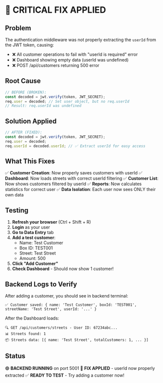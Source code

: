 # 🎯 CRITICAL FIX APPLIED

## Problem

The authentication middleware was not properly extracting the `userId` from the JWT token, causing:

- ❌ All customer operations to fail with "userId is required" error
- ❌ Dashboard showing empty data (userId was undefined)
- ❌ POST /api/customers returning 500 error

## Root Cause

```javascript
// BEFORE (BROKEN):
const decoded = jwt.verify(token, JWT_SECRET);
req.user = decoded; // Set user object, but no req.userId
// Result: req.userId was undefined
```

## Solution Applied

```javascript
// AFTER (FIXED):
const decoded = jwt.verify(token, JWT_SECRET);
req.user = decoded;
req.userId = decoded.userId; // ✅ Extract userId for easy access
```

## What This Fixes

✅ **Customer Creation**: Now properly saves customers with userId
✅ **Dashboard**: Now loads streets with correct userId filtering
✅ **Customer List**: Now shows customers filtered by userId
✅ **Reports**: Now calculates statistics for correct user
✅ **Data Isolation**: Each user now sees ONLY their own data

## Testing

1. **Refresh your browser** (Ctrl + Shift + R)
2. **Login** as your user
3. **Go to Data Entry** tab
4. **Add a test customer**:
   - Name: Test Customer
   - Box ID: TEST001
   - Street: Test Street
   - Amount: 500
5. **Click "Add Customer"**
6. **Check Dashboard** - Should now show 1 customer!

## Backend Logs to Verify

After adding a customer, you should see in backend terminal:

```
✅ Customer saved: { name: 'Test Customer', boxId: 'TEST001', streetName: 'Test Street', userId: '...' }
```

After the Dashboard loads:

```
🔍 GET /api/customers/streets - User ID: 67234abc...
📊 Streets found: 1
📦 Streets data: [{ name: 'Test Street', totalCustomers: 1, ... }]
```

## Status

🟢 **BACKEND RUNNING** on port 5001
🔧 **FIX APPLIED** - userId now properly extracted
✅ **READY TO TEST** - Try adding a customer now!

